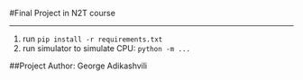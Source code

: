 #Final Project in N2T course

-------------------

1. run `pip install -r requirements.txt`
2. run simulator to simulate CPU: `python -m ...`

##Project Author: George Adikashvili
